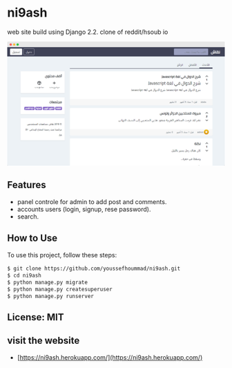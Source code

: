 # ni9ash

web site build using Django 2.2.
clone of reddit/hsoub io

![الموقع](https://raw.githubusercontent.com/youssefhoummad/ni9ash/master/screenshot%20_ni9ash.png)

## Features

- panel controle for admin to add post and comments.
- accounts users (login, signup, rese password).
- search.

## How to Use

To use this project, follow these steps:

    $ git clone https://github.com/youssefhoummad/ni9ash.git
    $ cd ni9ash
    $ python manage.py migrate
    $ python manage.py createsuperuser
    $ python manage.py runserver


## License: MIT

## visit the website

- [https://ni9ash.herokuapp.com/](https://ni9ash.herokuapp.com/)
